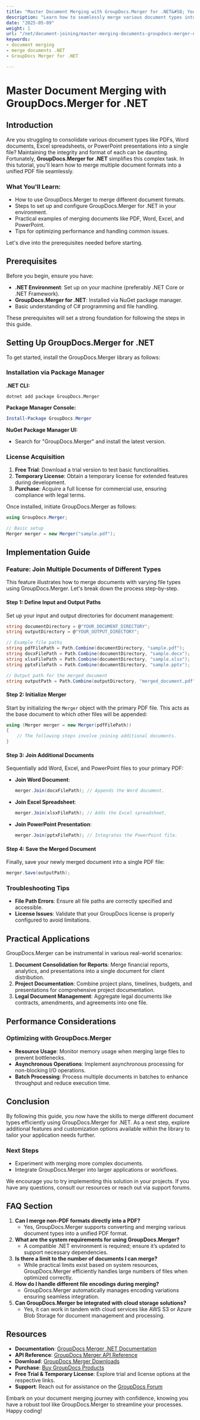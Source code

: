 ```yaml
---
title: "Master Document Merging with GroupDocs.Merger for .NET&#58; Your Ultimate Guide to Consolidating PDFs, Word, Excel, and PowerPoint Files"
description: "Learn how to seamlessly merge various document types into a single file using GroupDocs.Merger for .NET. This guide covers setup, configuration, and practical examples."
date: "2025-05-09"
weight: 1
url: "/net/document-joining/master-merging-documents-groupdocs-merger-net/"
keywords:
- document merging
- merge documents .NET
- GroupDocs Merger for .NET

---
```



# Master Document Merging with GroupDocs.Merger for .NET

## Introduction
Are you struggling to consolidate various document types like PDFs, Word documents, Excel spreadsheets, or PowerPoint presentations into a single file? Maintaining the integrity and format of each can be daunting. Fortunately, **GroupDocs.Merger for .NET** simplifies this complex task. In this tutorial, you'll learn how to merge multiple document formats into a unified PDF file seamlessly.

### What You'll Learn:
- How to use GroupDocs.Merger to merge different document formats.
- Steps to set up and configure GroupDocs.Merger for .NET in your environment.
- Practical examples of merging documents like PDF, Word, Excel, and PowerPoint.
- Tips for optimizing performance and handling common issues.

Let's dive into the prerequisites needed before starting.

## Prerequisites
Before you begin, ensure you have:

- **.NET Environment**: Set up on your machine (preferably .NET Core or .NET Framework).
- **GroupDocs.Merger for .NET**: Installed via NuGet package manager.
- Basic understanding of C# programming and file handling.

These prerequisites will set a strong foundation for following the steps in this guide.

## Setting Up GroupDocs.Merger for .NET
To get started, install the GroupDocs.Merger library as follows:

### Installation via Package Manager

**.NET CLI:**
```shell
dotnet add package GroupDocs.Merger
```

**Package Manager Console:**
```powershell
Install-Package GroupDocs.Merger
```

**NuGet Package Manager UI:**
- Search for "GroupDocs.Merger" and install the latest version.

### License Acquisition
1. **Free Trial**: Download a trial version to test basic functionalities.
2. **Temporary License**: Obtain a temporary license for extended features during development.
3. **Purchase**: Acquire a full license for commercial use, ensuring compliance with legal terms.

Once installed, initiate GroupDocs.Merger as follows:

```csharp
using GroupDocs.Merger;

// Basic setup
Merger merger = new Merger("sample.pdf");
```

## Implementation Guide
### Feature: Join Multiple Documents of Different Types
This feature illustrates how to merge documents with varying file types using GroupDocs.Merger. Let's break down the process step-by-step.

#### Step 1: Define Input and Output Paths
Set up your input and output directories for document management:

```csharp
string documentDirectory = @"YOUR_DOCUMENT_DIRECTORY";
string outputDirectory = @"YOUR_OUTPUT_DIRECTORY";

// Example file paths
string pdfFilePath = Path.Combine(documentDirectory, "sample.pdf");
string docxFilePath = Path.Combine(documentDirectory, "sample.docx");
string xlsxFilePath = Path.Combine(documentDirectory, "sample.xlsx");
string pptxFilePath = Path.Combine(documentDirectory, "sample.pptx");

// Output path for the merged document
string outputPath = Path.Combine(outputDirectory, "merged_document.pdf");
```

#### Step 2: Initialize Merger
Start by initializing the `Merger` object with the primary PDF file. This acts as the base document to which other files will be appended:

```csharp
using (Merger merger = new Merger(pdfFilePath))
{
    // The following steps involve joining additional documents.
}
```

#### Step 3: Join Additional Documents
Sequentially add Word, Excel, and PowerPoint files to your primary PDF:
- **Join Word Document**:
  
  ```csharp
  merger.Join(docxFilePath); // Appends the Word document.
  ```

- **Join Excel Spreadsheet**:
  
  ```csharp
  merger.Join(xlsxFilePath); // Adds the Excel spreadsheet.
  ```

- **Join PowerPoint Presentation**:
  
  ```csharp
  merger.Join(pptxFilePath); // Integrates the PowerPoint file.
  ```

#### Step 4: Save the Merged Document
Finally, save your newly merged document into a single PDF file:

```csharp
merger.Save(outputPath);
```

### Troubleshooting Tips
- **File Path Errors**: Ensure all file paths are correctly specified and accessible.
- **License Issues**: Validate that your GroupDocs license is properly configured to avoid limitations.

## Practical Applications
GroupDocs.Merger can be instrumental in various real-world scenarios:
1. **Document Consolidation for Reports**: Merge financial reports, analytics, and presentations into a single document for client distribution.
2. **Project Documentation**: Combine project plans, timelines, budgets, and presentations for comprehensive project documentation.
3. **Legal Document Management**: Aggregate legal documents like contracts, amendments, and agreements into one file.

## Performance Considerations
### Optimizing with GroupDocs.Merger
- **Resource Usage**: Monitor memory usage when merging large files to prevent bottlenecks.
- **Asynchronous Operations**: Implement asynchronous processing for non-blocking I/O operations.
- **Batch Processing**: Process multiple documents in batches to enhance throughput and reduce execution time.

## Conclusion
By following this guide, you now have the skills to merge different document types efficiently using GroupDocs.Merger for .NET. As a next step, explore additional features and customization options available within the library to tailor your application needs further.

### Next Steps
- Experiment with merging more complex documents.
- Integrate GroupDocs.Merger into larger applications or workflows.

We encourage you to try implementing this solution in your projects. If you have any questions, consult our resources or reach out via support forums.

## FAQ Section
1. **Can I merge non-PDF formats directly into a PDF?**
   - Yes, GroupDocs.Merger supports converting and merging various document types into a unified PDF format.
2. **What are the system requirements for using GroupDocs.Merger?**
   - A compatible .NET environment is required; ensure it’s updated to support necessary dependencies.
3. **Is there a limit to the number of documents I can merge?**
   - While practical limits exist based on system resources, GroupDocs.Merger efficiently handles large numbers of files when optimized correctly.
4. **How do I handle different file encodings during merging?**
   - GroupDocs.Merger automatically manages encoding variations ensuring seamless integration.
5. **Can GroupDocs.Merger be integrated with cloud storage solutions?**
   - Yes, it can work in tandem with cloud services like AWS S3 or Azure Blob Storage for document management and processing.

## Resources
- **Documentation**: [GroupDocs Merger .NET Documentation](https://docs.groupdocs.com/merger/net/)
- **API Reference**: [GroupDocs Merger API Reference](https://reference.groupdocs.com/merger/net/)
- **Download**: [GroupDocs Merger Downloads](https://releases.groupdocs.com/merger/net/)
- **Purchase**: [Buy GroupDocs Products](https://purchase.groupdocs.com/buy)
- **Free Trial & Temporary License**: Explore trial and license options at the respective links.
- **Support**: Reach out for assistance on the [GroupDocs Forum](https://forum.groupdocs.com/c/merger/)

Embark on your document merging journey with confidence, knowing you have a robust tool like GroupDocs.Merger to streamline your processes. Happy coding!

